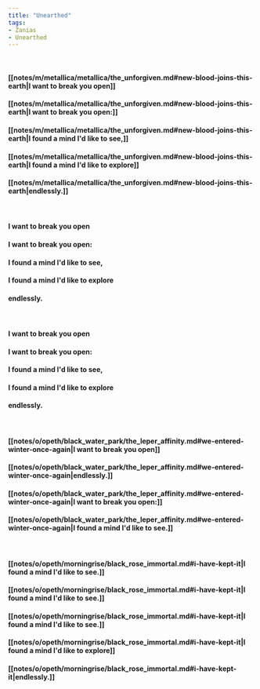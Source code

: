 ```yaml
---
title: "Unearthed"
tags:
- Zanias
- Unearthed
---
```

&nbsp;
#### [[notes/m/metallica/metallica/the_unforgiven.md#new-blood-joins-this-earth|I want to break you open]]
#### [[notes/m/metallica/metallica/the_unforgiven.md#new-blood-joins-this-earth|I want to break you open:]]
#### [[notes/m/metallica/metallica/the_unforgiven.md#new-blood-joins-this-earth|I found a mind I'd like to see,]]
#### [[notes/m/metallica/metallica/the_unforgiven.md#new-blood-joins-this-earth|I found a mind I'd like to explore]]
#### [[notes/m/metallica/metallica/the_unforgiven.md#new-blood-joins-this-earth|endlessly.]]
&nbsp;
#### I want to break you open 
#### I want to break you open:
#### I found a mind I'd like to see,
#### I found a mind I'd like to explore
#### endlessly.
&nbsp;
#### I want to break you open 
#### I want to break you open:
#### I found a mind I'd like to see,
#### I found a mind I'd like to explore
#### endlessly.
&nbsp;
#### [[notes/o/opeth/black_water_park/the_leper_affinity.md#we-entered-winter-once-again|I want to break you open]]
#### [[notes/o/opeth/black_water_park/the_leper_affinity.md#we-entered-winter-once-again|endlessly.]]
#### [[notes/o/opeth/black_water_park/the_leper_affinity.md#we-entered-winter-once-again|I want to break you open:]]
#### [[notes/o/opeth/black_water_park/the_leper_affinity.md#we-entered-winter-once-again|I found a mind I'd like to see.]]
&nbsp;
#### [[notes/o/opeth/morningrise/black_rose_immortal.md#i-have-kept-it|I found a mind I'd like to see.]]
#### [[notes/o/opeth/morningrise/black_rose_immortal.md#i-have-kept-it|I found a mind I'd like to see.]]
#### [[notes/o/opeth/morningrise/black_rose_immortal.md#i-have-kept-it|I found a mind I'd like to see.]]
#### [[notes/o/opeth/morningrise/black_rose_immortal.md#i-have-kept-it|I found a mind I'd like to explore]]
#### [[notes/o/opeth/morningrise/black_rose_immortal.md#i-have-kept-it|endlessly.]]
